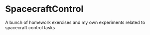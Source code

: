 # SpacecraftControl
A bunch of homework exercises and my own experiments related to spacecraft control tasks
